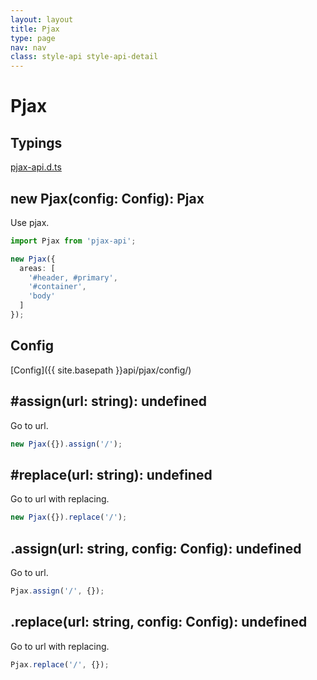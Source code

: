```yaml
---
layout: layout
title: Pjax
type: page
nav: nav
class: style-api style-api-detail
---
```


# Pjax

## Typings

<a href="https://github.com/falsandtru/pjax-api/blob/master/pjax-api.d.ts" target="_blank">pjax-api.d.ts</a>

## new Pjax(config: Config): Pjax

Use pjax.

```ts
import Pjax from 'pjax-api';

new Pjax({
  areas: [
    '#header, #primary',
    '#container',
    'body'
  ]
});
```

## Config

[Config]({{ site.basepath }}api/pjax/config/)

## #assign(url: string): undefined

Go to url.

```ts
new Pjax({}).assign('/');
```

## #replace(url: string): undefined

Go to url with replacing.

```ts
new Pjax({}).replace('/');
```

## .assign(url: string, config: Config): undefined

Go to url.

```ts
Pjax.assign('/', {});
```

## .replace(url: string, config: Config): undefined

Go to url with replacing.

```ts
Pjax.replace('/', {});
```
